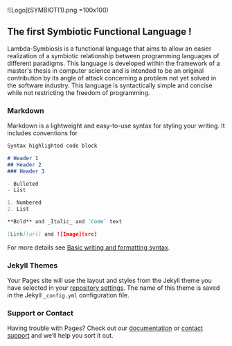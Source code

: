 ![Logo](SYMBIOT(1).png =100x100) 

## The first Symbiotic Functional Language !

Lambda-Symbiosis is a functional language that aims to allow an easier realization of a symbiotic relationship between programming languages of different paradigms. This language is developed within the framework of a master's thesis in computer science and is intended to be an original contribution by its angle of attack concerning a problem not yet solved in the software industry. This language is syntactically simple and concise while not restricting the freedom of programming.

### Markdown

Markdown is a lightweight and easy-to-use syntax for styling your writing. It includes conventions for

```markdown
Syntax highlighted code block

# Header 1
## Header 2
### Header 3

- Bulleted
- List

1. Numbered
2. List

**Bold** and _Italic_ and `Code` text

[Link](url) and ![Image](src)
```

For more details see [Basic writing and formatting syntax](https://docs.github.com/en/github/writing-on-github/getting-started-with-writing-and-formatting-on-github/basic-writing-and-formatting-syntax).

### Jekyll Themes

Your Pages site will use the layout and styles from the Jekyll theme you have selected in your [repository settings](https://github.com/Vdloisem/lambda_symbiosis.github.io/settings/pages). The name of this theme is saved in the Jekyll `_config.yml` configuration file.

### Support or Contact

Having trouble with Pages? Check out our [documentation](https://docs.github.com/categories/github-pages-basics/) or [contact support](https://support.github.com/contact) and we’ll help you sort it out.
